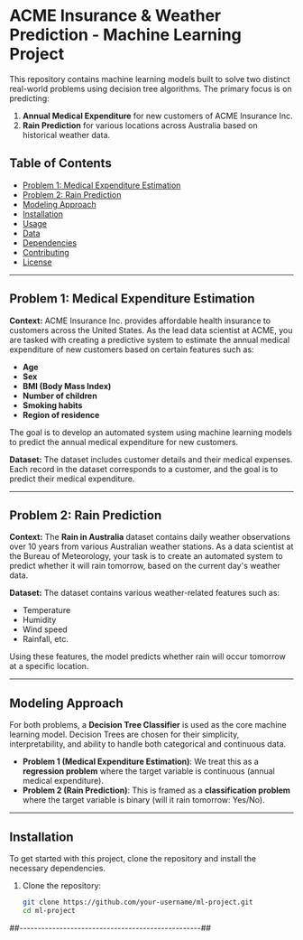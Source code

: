 # ACME Insurance & Weather Prediction - Machine Learning Project

This repository contains machine learning models built to solve two distinct real-world problems using decision tree algorithms. The primary focus is on predicting:

1. **Annual Medical Expenditure** for new customers of ACME Insurance Inc.
2. **Rain Prediction** for various locations across Australia based on historical weather data.

## Table of Contents
- [Problem 1: Medical Expenditure Estimation](#problem-1-medical-expenditure-estimation)
- [Problem 2: Rain Prediction](#problem-2-rain-prediction)
- [Modeling Approach](#modeling-approach)
- [Installation](#installation)
- [Usage](#usage)
- [Data](#data)
- [Dependencies](#dependencies)
- [Contributing](#contributing)
- [License](#license)

---

## Problem 1: Medical Expenditure Estimation

**Context:**
ACME Insurance Inc. provides affordable health insurance to customers across the United States. As the lead data scientist at ACME, you are tasked with creating a predictive system to estimate the annual medical expenditure of new customers based on certain features such as:
- **Age**
- **Sex**
- **BMI (Body Mass Index)**
- **Number of children**
- **Smoking habits**
- **Region of residence**

The goal is to develop an automated system using machine learning models to predict the annual medical expenditure for new customers.

**Dataset:**
The dataset includes customer details and their medical expenses. Each record in the dataset corresponds to a customer, and the goal is to predict their medical expenditure.

---

## Problem 2: Rain Prediction

**Context:**
The **Rain in Australia** dataset contains daily weather observations over 10 years from various Australian weather stations. As a data scientist at the Bureau of Meteorology, your task is to create an automated system to predict whether it will rain tomorrow, based on the current day's weather data.

**Dataset:**
The dataset contains various weather-related features such as:
- Temperature
- Humidity
- Wind speed
- Rainfall, etc.

Using these features, the model predicts whether rain will occur tomorrow at a specific location.

---

## Modeling Approach

For both problems, a **Decision Tree Classifier** is used as the core machine learning model. Decision Trees are chosen for their simplicity, interpretability, and ability to handle both categorical and continuous data.

- **Problem 1 (Medical Expenditure Estimation)**: We treat this as a **regression problem** where the target variable is continuous (annual medical expenditure).
- **Problem 2 (Rain Prediction)**: This is framed as a **classification problem** where the target variable is binary (will it rain tomorrow: Yes/No).

---

## Installation

To get started with this project, clone the repository and install the necessary dependencies.

1. Clone the repository:

   ```bash
   git clone https://github.com/your-username/ml-project.git
   cd ml-project
##--------------------------------------------------##
